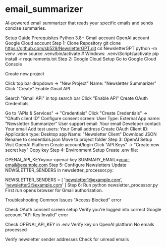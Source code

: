 # email_summarizer
AI-powered email summarizer that reads your specific emails and sends concise summaries.

Setup Guide
Prerequisites
Python 3.8+
Gmail account
OpenAI account
Google Cloud account
Step 1: Clone Repository
git clone https://github.com/sb529/NewsletterGPT.git
cd NewsletterGPT
python -m venv .venv
source .venv/bin/activate  # Windows: .venv\Scripts\activate
pip install -r requirements.txt
Step 2: Google Cloud Setup
Go to Google Cloud Console

Create new project

Click top bar dropdown → "New Project"
Name: "Newsletter Summarizer"
Click "Create"
Enable Gmail API

Search "Gmail API" in top search bar
Click "Enable API"
Create OAuth Credentials

Go to "APIs & Services" → "Credentials"
Click "Create Credentials" → "OAuth client ID"
Configure consent screen:
User Type: External
App name: "Newsletter Summarizer"
User support email: Your email
Developer contact: Your email
Add test users:
Your Gmail address
Create OAuth Client ID:
Application type: Desktop app
Name: "Newsletter Client"
Download JSON
Rename to credentials.json
Move to project folder
Step 3: OpenAI Setup
Visit OpenAI Platform
Create account/login
Click "API Keys" → "Create new secret key"
Copy key
Step 4: Environment Setup
Create .env file:

OPENAI_API_KEY=your-openai-key
SUMMARY_EMAIL=your-email@example.com
Step 5: Configure Newsletters
Update NEWSLETTER_SENDERS in newsletter_processor.py:

NEWSLETTER_SENDERS = [
    'newsletter1@example.com',
    'newsletter2@example.com'
]
Step 6: Run
python newsletter_processor.py
First run opens browser for Gmail authorization.

Troubleshooting
Common Issues
"Access Blocked" error

Check OAuth consent screen setup
Verify you're logged into correct Google account
"API Key Invalid" error

Check OPENAI_API_KEY in .env
Verify key on OpenAI platform
No emails processed

Verify newsletter sender addresses
Check for unread emails
